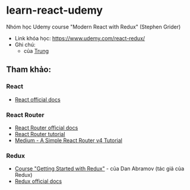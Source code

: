 # learn-react-udemy
Nhóm học Udemy course "Modern React with Redux" (Stephen Grider)

- Link khóa học: https://www.udemy.com/react-redux/
- Ghi chú:
    - của [Trung](https://github.com/freeCodeCamp-Hanoi/learn-react-udemy/blob/master/README-Trung.md)


## Tham khảo:

### React
- [React official docs](https://reactjs.org/docs/hello-world.html)

### React Router
- [React Router official docs](https://github.com/ReactTraining/react-router)
- [React Router tutorial](https://github.com/reactjs/react-router-tutorial/tree/master/lessons/01-setting-up)
- [Medium - A Simple React Router v4 Tutorial](https://medium.com/@pshrmn/a-simple-react-router-v4-tutorial-7f23ff27adf)

### Redux
- [Course "Getting Started with Redux"](https://egghead.io/courses/getting-started-with-redux) - của Dan Abramov (tác giả của Redux)
- [Redux official docs](https://redux.js.org/introduction)